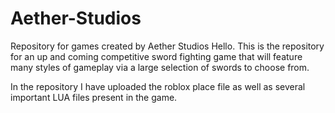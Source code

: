 # Aether-Studios
Repository for games created by Aether Studios
Hello. This is the repository for an up and coming competitive sword fighting game
that will feature many styles of gameplay via a large selection of swords to choose from.

In the repository I have uploaded the roblox place file as well as several important LUA files
present in the game. 